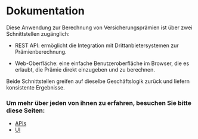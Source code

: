 # Dokumentation

Diese Anwendung zur Berechnung von Versicherungsprämien ist über zwei Schnittstellen zugänglich:

- REST API: ermöglicht die Integration mit Drittanbietersystemen zur Prämienberechnung.

- Web-Oberfläche: eine einfache Benutzeroberfläche im Browser, die es erlaubt, die Prämie direkt einzugeben und zu berechnen.

Beide Schnittstellen greifen auf dieselbe Geschäftslogik zurück und liefern konsistente Ergebnisse.

### Um mehr über jeden von ihnen zu erfahren, besuchen Sie bitte diese Seiten:
- [APIs](API.md)
- [UI](UI.md)